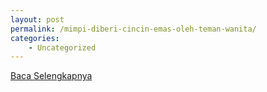 ```yaml
---
layout: post
permalink: /mimpi-diberi-cincin-emas-oleh-teman-wanita/
categories:
    - Uncategorized
---
```


[Baca Selengkapnya](/02)